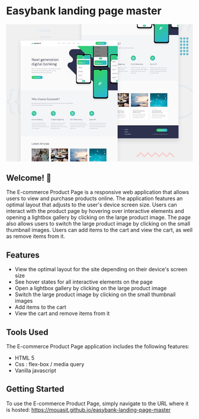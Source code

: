 # Easybank landing page master

![Design preview for the Notifications page](./design/desktop-preview.jpg)

## Welcome! 👋

The E-commerce Product Page is a responsive web application that allows users to view and purchase products online. The application features an optimal layout that adjusts to the user's device screen size. Users can interact with the product page by hovering over interactive elements and opening a lightbox gallery by clicking on the large product image. The page also allows users to switch the large product image by clicking on the small thumbnail images. Users can add items to the cart and view the cart, as well as remove items from it.

## Features

- View the optimal layout for the site depending on their device's screen size
- See hover states for all interactive elements on the page
- Open a lightbox gallery by clicking on the large product image
- Switch the large product image by clicking on the small thumbnail images
- Add items to the cart
- View the cart and remove items from it

## Tools Used

The E-commerce Product Page application includes the following features:

- HTML 5
- Css : flex-box / media query
- Vanilla javascript

## Getting Started

To use the E-commerce Product Page, simply navigate to the URL where it is hosted: https://mouasit.github.io/easybank-landing-page-master
